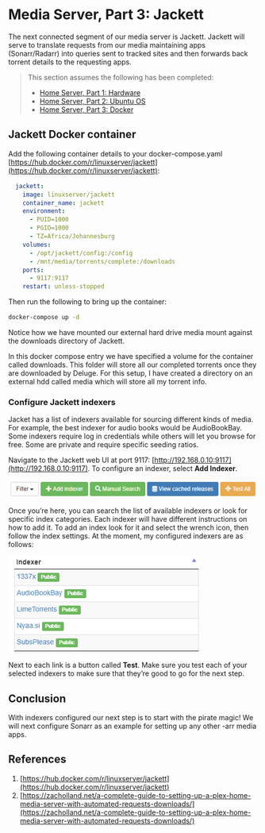 # Media Server, Part 3: Jackett

The next connected segment of our media server is Jackett. Jackett will serve to translate requests from our media maintaining apps (Sonarr/Radarr) into queries sent to tracked sites and then forwards back torrent details to the requesting apps.

> This section assumes the following has been completed:
>
> * [Home Server, Part 1: Hardware](2031617.html)
> * [Home Server, Part 2: Ubuntu OS](14024705.html)
> * [Home Server, Part 3: Docker](1900552.html)

<!-- Table of Contents -->

## Jackett Docker container

Add the following container details to your docker-compose.yaml [https://hub.docker.com/r/linuxserver/jackett](https://hub.docker.com/r/linuxserver/jackett):

```yaml
  jackett:
    image: linuxserver/jackett
    container_name: jackett
    environment:
      - PUID=1000
      - PGID=1000
      - TZ=Africa/Johannesburg
    volumes:
      - /opt/jackett/config:/config
      - /mnt/media/torrents/complete:/downloads
    ports:
      - 9117:9117
    restart: unless-stopped
```

Then run the following to bring up the container:

```bash
docker-compose up -d
```

Notice how we have mounted our external hard drive media mount against the downloads directory of Jackett.

In this docker compose entry we have specified a volume for the container called downloads. This folder will store all our completed torrents once they are downloaded by Deluge. For this setup, I have created a directory on an external hdd called media which will store all my torrent info.

### Configure Jackett indexers

Jacket has a list of indexers available for sourcing different kinds of media. For example, the best indexer for audio books would be AudioBookBay. Some indexers require log in credentials while others will let you browse for free. Some are private and require specific seeding ratios.

Navigate to the Jackett web UI at port 9117: [http://192.168.0.10:9117](http://192.168.0.10:9117). To configure an indexer, select **Add Indexer**.

![Jackett Add Indexer](./media-server-3-jackett-images/17465389.png)

Once you’re here, you can search the list of available indexers or look for specific index categories. Each indexer will have different instructions on how to add it. To add an index look for it and select the wrench icon, then follow the index settings. At the moment, my configured indexers are as follows:

![Jackett Indexers](./media-server-3-jackett-images/17301582.png)

Next to each link is a button called **Test**. Make sure you test each of your selected indexers to make sure that they’re good to go for the next step.

## Conclusion

With indexers configured our next step is to start with the pirate magic! We will next configure Sonarr as an example for setting up any other -arr media apps.

## References

1. [https://hub.docker.com/r/linuxserver/jackett](https://hub.docker.com/r/linuxserver/jackett)
2. [https://zacholland.net/a-complete-guide-to-setting-up-a-plex-home-media-server-with-automated-requests-downloads/](https://zacholland.net/a-complete-guide-to-setting-up-a-plex-home-media-server-with-automated-requests-downloads/)
